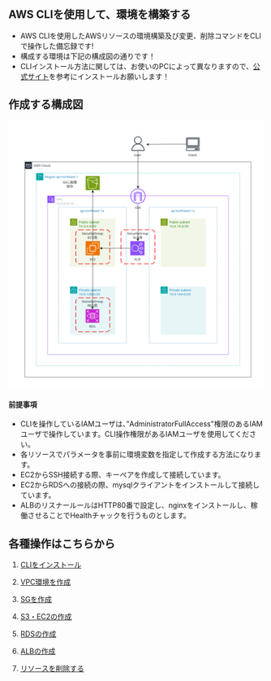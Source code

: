 ## AWS CLIを使用して、環境を構築する

* AWS CLIを使用したAWSリソースの環境構築及び変更、削除コマンドをCLIで操作した備忘録です!
* 構成する環境は下記の構成図の通りです！
* CLIインストール方法に関しては、お使いのPCによって異なりますので、[公式サイト](https://docs.aws.amazon.com/ja_jp/cli/latest/userguide/getting-started-install.html)を参考にインストールお願いします！

## 作成する構成図

![](images/kouseizu/all-kouseizu.png)

#### 前提事項

* CLIを操作しているIAMユーザは、”AdministratorFullAccess"権限のあるIAMユーザで操作しています。CLI操作権限があるIAMユーザを使用してください。
* 各リソースでパラメータを事前に環境変数を指定して作成する方法になります。
* EC2️からSSH接続する際、キーペアを作成して接続しています。
* EC2からRDSへの接続の際、mysqlクライアントをインストールして接続しています。
* ALBのリスナールールはHTTP80番で設定し、nginxをインストールし、稼働させることでHealthチャックを行うものとします。 

## 各種操作はこちらから

1. [CLIをインストール](cLI-command/cli-install.md)

2. [VPC環境を作成](cLI-command/cli-command-network.md)

3. [SGを作成](cLI-command/cli-command-SG.md)

4. [S3・EC2の作成](cLI-command/cli-command-S3-EC2.md)

5. [RDSの作成](cLI-command/cli-command-RDS.md)

6. [ALBの作成](cLI-command/cli-command-ALB.md)

7. [リソースを削除する](cLI-command/cli-delete-command.md)
